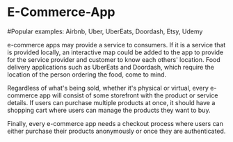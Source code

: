 # E-Commerce-App

#Popular examples: Airbnb, Uber, UberEats, Doordash, Etsy, Udemy

e-commerce apps may provide a service to consumers. If it is a service that is provided locally, an interactive map could be added to the app to provide for the service provider and customer to know each others' location. Food delivery applications such as UberEats and Doordash, which require the location of the person ordering the food, come to mind.

Regardless of what's being sold, whether it's physical or virtual, every e-commerce app will consist of some storefront with the product or service details. If users can purchase multiple products at once, it should have a shopping cart where users can manage the products they want to buy.

Finally, every e-commerce app needs a checkout process where users can either purchase their products anonymously or once they are authenticated.
